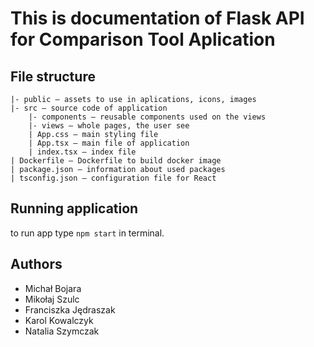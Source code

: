 # This is documentation of Flask API for Comparison Tool Aplication

## File structure

```
|- public – assets to use in aplications, icons, images
|- src – source code of application
    |- components – reusable components used on the views
    |- views – whole pages, the user see
    | App.css – main styling file
    | App.tsx – main file of application
    | index.tsx – index file
| Dockerfile – Dockerfile to build docker image
| package.json – information about used packages
| tsconfig.json – configuration file for React
```

## Running application
to run app type ` npm start ` in terminal.
## Authors 
- Michał Bojara
- Mikołaj Szulc 
- Franciszka Jędraszak
- Karol Kowalczyk
- Natalia Szymczak